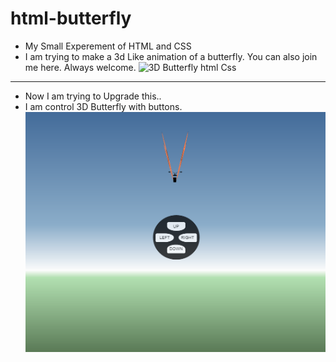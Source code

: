 # html-butterfly
* My Small Experement of HTML and CSS
* I am trying to make a 3d Like animation of a butterfly. You can also join me here. Always welcome. 
![3D Butterfly html Css](https://cloud.githubusercontent.com/assets/18189930/15072420/6b456444-1347-11e6-854e-83329bef36dc.png)
***

* Now I am trying to Upgrade this..
* I am control 3D Butterfly with buttons.
![3D Butterfly control with buttons](https://github.com/MAsif786/html-butterfly/blob/master/Untitled.png?raw=true)
